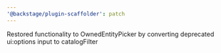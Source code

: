 ```yaml
---
'@backstage/plugin-scaffolder': patch
---
```


Restored functionality to OwnedEntityPicker by converting deprecated ui:options input to catalogFilter
